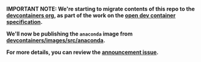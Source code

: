 **IMPORTANT NOTE: We're starting to migrate contents of this repo to the [devcontainers org](https://github.com/devcontainers), as part of the work on the [open dev container specification](https://containers.dev).**

**We'll now be publishing the `anaconda` image from [devcontainers/images/src/anaconda](https://github.com/devcontainers/images/tree/main/src/anaconda).**

**For more details, you can review the [announcement issue](https://github.com/microsoft/vscode-dev-containers/issues/1589).**
